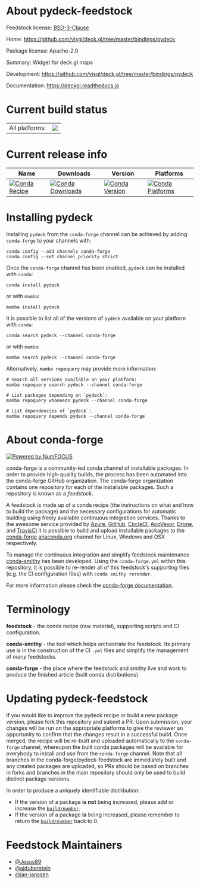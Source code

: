 About pydeck-feedstock
======================

Feedstock license: [BSD-3-Clause](https://github.com/conda-forge/pydeck-feedstock/blob/main/LICENSE.txt)

Home: https://github.com/visgl/deck.gl/tree/master/bindings/pydeck

Package license: Apache-2.0

Summary: Widget for deck.gl maps

Development: https://github.com/visgl/deck.gl/tree/master/bindings/pydeck

Documentation: https://deckgl.readthedocs.io

Current build status
====================


<table><tr><td>All platforms:</td>
    <td>
      <a href="https://dev.azure.com/conda-forge/feedstock-builds/_build/latest?definitionId=8991&branchName=main">
        <img src="https://dev.azure.com/conda-forge/feedstock-builds/_apis/build/status/pydeck-feedstock?branchName=main">
      </a>
    </td>
  </tr>
</table>

Current release info
====================

| Name | Downloads | Version | Platforms |
| --- | --- | --- | --- |
| [![Conda Recipe](https://img.shields.io/badge/recipe-pydeck-green.svg)](https://anaconda.org/conda-forge/pydeck) | [![Conda Downloads](https://img.shields.io/conda/dn/conda-forge/pydeck.svg)](https://anaconda.org/conda-forge/pydeck) | [![Conda Version](https://img.shields.io/conda/vn/conda-forge/pydeck.svg)](https://anaconda.org/conda-forge/pydeck) | [![Conda Platforms](https://img.shields.io/conda/pn/conda-forge/pydeck.svg)](https://anaconda.org/conda-forge/pydeck) |

Installing pydeck
=================

Installing `pydeck` from the `conda-forge` channel can be achieved by adding `conda-forge` to your channels with:

```
conda config --add channels conda-forge
conda config --set channel_priority strict
```

Once the `conda-forge` channel has been enabled, `pydeck` can be installed with `conda`:

```
conda install pydeck
```

or with `mamba`:

```
mamba install pydeck
```

It is possible to list all of the versions of `pydeck` available on your platform with `conda`:

```
conda search pydeck --channel conda-forge
```

or with `mamba`:

```
mamba search pydeck --channel conda-forge
```

Alternatively, `mamba repoquery` may provide more information:

```
# Search all versions available on your platform:
mamba repoquery search pydeck --channel conda-forge

# List packages depending on `pydeck`:
mamba repoquery whoneeds pydeck --channel conda-forge

# List dependencies of `pydeck`:
mamba repoquery depends pydeck --channel conda-forge
```


About conda-forge
=================

[![Powered by
NumFOCUS](https://img.shields.io/badge/powered%20by-NumFOCUS-orange.svg?style=flat&colorA=E1523D&colorB=007D8A)](https://numfocus.org)

conda-forge is a community-led conda channel of installable packages.
In order to provide high-quality builds, the process has been automated into the
conda-forge GitHub organization. The conda-forge organization contains one repository
for each of the installable packages. Such a repository is known as a *feedstock*.

A feedstock is made up of a conda recipe (the instructions on what and how to build
the package) and the necessary configurations for automatic building using freely
available continuous integration services. Thanks to the awesome service provided by
[Azure](https://azure.microsoft.com/en-us/services/devops/), [GitHub](https://github.com/),
[CircleCI](https://circleci.com/), [AppVeyor](https://www.appveyor.com/),
[Drone](https://cloud.drone.io/welcome), and [TravisCI](https://travis-ci.com/)
it is possible to build and upload installable packages to the
[conda-forge](https://anaconda.org/conda-forge) [anaconda.org](https://anaconda.org/)
channel for Linux, Windows and OSX respectively.

To manage the continuous integration and simplify feedstock maintenance
[conda-smithy](https://github.com/conda-forge/conda-smithy) has been developed.
Using the ``conda-forge.yml`` within this repository, it is possible to re-render all of
this feedstock's supporting files (e.g. the CI configuration files) with ``conda smithy rerender``.

For more information please check the [conda-forge documentation](https://conda-forge.org/docs/).

Terminology
===========

**feedstock** - the conda recipe (raw material), supporting scripts and CI configuration.

**conda-smithy** - the tool which helps orchestrate the feedstock.
                   Its primary use is in the construction of the CI ``.yml`` files
                   and simplify the management of *many* feedstocks.

**conda-forge** - the place where the feedstock and smithy live and work to
                  produce the finished article (built conda distributions)


Updating pydeck-feedstock
=========================

If you would like to improve the pydeck recipe or build a new
package version, please fork this repository and submit a PR. Upon submission,
your changes will be run on the appropriate platforms to give the reviewer an
opportunity to confirm that the changes result in a successful build. Once
merged, the recipe will be re-built and uploaded automatically to the
`conda-forge` channel, whereupon the built conda packages will be available for
everybody to install and use from the `conda-forge` channel.
Note that all branches in the conda-forge/pydeck-feedstock are
immediately built and any created packages are uploaded, so PRs should be based
on branches in forks and branches in the main repository should only be used to
build distinct package versions.

In order to produce a uniquely identifiable distribution:
 * If the version of a package **is not** being increased, please add or increase
   the [``build/number``](https://docs.conda.io/projects/conda-build/en/latest/resources/define-metadata.html#build-number-and-string).
 * If the version of a package **is** being increased, please remember to return
   the [``build/number``](https://docs.conda.io/projects/conda-build/en/latest/resources/define-metadata.html#build-number-and-string)
   back to 0.

Feedstock Maintainers
=====================

* [@Jesus89](https://github.com/Jesus89/)
* [@ajduberstein](https://github.com/ajduberstein/)
* [@jan-janssen](https://github.com/jan-janssen/)

